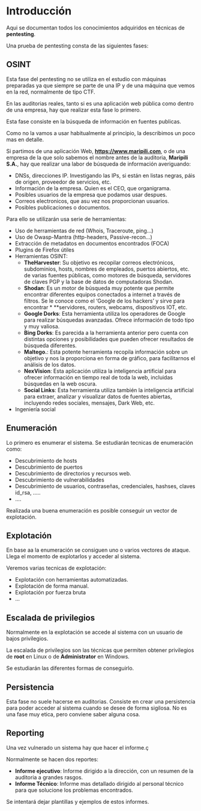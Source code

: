 # Introducción

Aqui se documentan todos los conocimientos adquiridos en técnicas de **pentesting**.

Una prueba de pentesting consta de las siguientes fases:

## OSINT

Esta fase del pentesting no se utiliza en el estudio con máquinas preparadas ya que siempre se parte de una IP y de una máquina que vemos en la red, normalmente de tipo CTF.

En las auditorias reales, tanto si es una aplicación web pública como dentro de una empresa, hay que realizar esta fase lo primero.

Esta fase consiste en la búsqueda de información en fuentes publicas.

Como no la vamos a usar habitualmente al principio, la describimos un poco mas en detalle.

Si partimos de una aplicación Web, **https://www.maripili.com**, o de una empresa de la que solo sabemos el nombre antes de la auditoria, **Maripili S.A.**, hay que realizar una labor de búsqueda de información averiguando:

* DNSs, direcciones IP. Investigando las IPs, si están en listas negras, páis de origen, proveedor de servicios, etc.
* Información de la empresa. Quien es el CEO, que organigrama. 
* Posibles usuarios de la empresa que podamos usar despues.
* Correos electronicos, que asu vez nos proporcionan usuarios.
* Posibles publicaciones o documentos.

Para ello se utilizarán usa serie de herramientas:

* Uso de herramientas de red (Whois, Traceroute, ping…)
* Uso de Owasp-Mantra (http-headers, Passive-recon…)
* Extracción de metadatos en documentos encontrados (FOCA)
* Plugins de Firefox útiles
* Herramientas OSINT:
    * **TheHarvester**: Su objetivo es recopilar correos electrónicos, subdominios, hosts, nombres de empleados, puertos abiertos, etc. de varias fuentes públicas, como motores de búsqueda, servidores de claves PGP y la base de datos de computadoras Shodan.
    * **Shodan**: Es un motor de búsqueda muy potente que permite encontrar diferentes equipos conectados a internet a través de filtros. Se le conoce como el ‘Google de los hackers’ y sirve para encontrar * **servidores, routers, webcams, dispositivos IOT, etc.
    * **Google Dorks**: Esta herramienta utiliza los operadores de Google para realizar búsquedas avanzadas. Ofrece información de todo tipo y muy valiosa.
    * **Bing Dorks**: Es parecida a la herramienta anterior pero cuenta con distintas opciones y posibilidades que pueden ofrecer resultados de búsqueda diferentes.
    * **Maltego.**: Esta potente herramienta recopila información sobre un objetivo y nos la proporciona en forma de gráfico, para facilitarnos el análisis de los datos.
    * **NexVision**: Esta aplicación utiliza la inteligencia artificial para ofrecer información en tiempo real de toda la web, incluidas búsquedas en la web oscura.
    * **Social Links**: Esta herramienta utiliza también la inteligencia artificial para extraer, analizar y visualizar datos de fuentes abiertas, incluyendo redes sociales, mensajes, Dark Web, etc.
* Ingeniería social

## Enumeración

Lo primero es enumerar el sistema. Se estudiarán tecnicas de enumeración como:

* Descubrimiento de hosts
* Descubrimiento de puertos
* Descubrimiento de directorios y recursos web.
* Descubrimiento de vulnerabilidades
* Descubrimiento de usuarios, contraseñas, credenciales, hashses, claves id_rsa, .....
* ....

Realizada una buena enumeración es posible conseguir un vector de explotación.

## Explotación

En base aa la enumeración se consiguen uno o varios vectores de ataque. Llega el momento de explotarlos y acceder al sistema.

Veremos varias tecnicas de explotación:

* Explotación con herramientas automatizadas.
* Explotación de forma manual.
* Explotación por fuerza bruta
* ...

## Escalada de privilegios

Normalmente en la explotación se accede al sistema con un usuario de bajos privilegios. 

La escalada de privilegios son las técnicas que permiten obtener privilegios de **root** en Linux o de **Administrator** en Windows.

Se estudiarán las diferentes formas de conseguirlo.

## Persistencia

Esta fase no suele hacerse en auditorias. Consiste en crear una persistencia para poder acceder al sistema cuando se desee de forma sigilosa. No es una fase muy etica, pero conviene saber alguna cosa.

## Reporting

Una vez vulnerado un sistema hay que hacer el informe.ç

Normalmente se hacen dos reportes:

* **Informe ejecutivo**: Informe dirigido a la dirección, con un resumen de la auditoria a grandes rasgos.
* **Informe Técnico**: Informe mas detallado dirigido al personal técnico para que solucione los problemas encontrados.

Se intentará dejar plantillas y ejemplos de estos informes.

